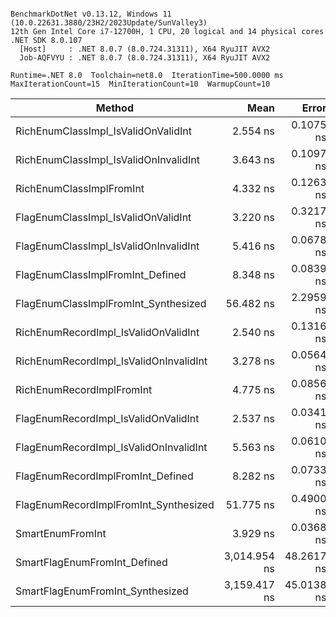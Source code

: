 ```

BenchmarkDotNet v0.13.12, Windows 11 (10.0.22631.3880/23H2/2023Update/SunValley3)
12th Gen Intel Core i7-12700H, 1 CPU, 20 logical and 14 physical cores
.NET SDK 8.0.107
  [Host]     : .NET 8.0.7 (8.0.724.31311), X64 RyuJIT AVX2
  Job-AQFVYU : .NET 8.0.7 (8.0.724.31311), X64 RyuJIT AVX2

Runtime=.NET 8.0  Toolchain=net8.0  IterationTime=500.0000 ms  
MaxIterationCount=15  MinIterationCount=10  WarmupCount=10  

```

| Method                                 |         Mean |      Error |     StdDev |  Ratio | RatioSD |
|----------------------------------------|-------------:|-----------:|-----------:|-------:|--------:|
| RichEnumClassImpl_IsValidOnValidInt    |     2.554 ns |  0.1075 ns |  0.0897 ns |   0.59 |    0.03 |
| RichEnumClassImpl_IsValidOnInvalidInt  |     3.643 ns |  0.1097 ns |  0.1026 ns |   0.84 |    0.03 |
| RichEnumClassImplFromInt               |     4.332 ns |  0.1263 ns |  0.0835 ns |   1.00 |    0.00 |
| FlagEnumClassImpl_IsValidOnValidInt    |     3.220 ns |  0.3217 ns |  0.3009 ns |   0.76 |    0.05 |
| FlagEnumClassImpl_IsValidOnInvalidInt  |     5.416 ns |  0.0678 ns |  0.0448 ns |   1.25 |    0.03 |
| FlagEnumClassImplFromInt_Defined       |     8.348 ns |  0.0839 ns |  0.0439 ns |   1.93 |    0.04 |
| FlagEnumClassImplFromInt_Synthesized   |    56.482 ns |  2.2959 ns |  2.1476 ns |  13.11 |    0.62 |
| RichEnumRecordImpl_IsValidOnValidInt   |     2.540 ns |  0.1316 ns |  0.1231 ns |   0.60 |    0.02 |
| RichEnumRecordImpl_IsValidOnInvalidInt |     3.278 ns |  0.0564 ns |  0.0373 ns |   0.76 |    0.02 |
| RichEnumRecordImplFromInt              |     4.775 ns |  0.0856 ns |  0.0566 ns |   1.10 |    0.02 |
| FlagEnumRecordImpl_IsValidOnValidInt   |     2.537 ns |  0.0341 ns |  0.0203 ns |   0.58 |    0.01 |
| FlagEnumRecordImpl_IsValidOnInvalidInt |     5.563 ns |  0.0610 ns |  0.0404 ns |   1.28 |    0.02 |
| FlagEnumRecordImplFromInt_Defined      |     8.282 ns |  0.0733 ns |  0.0436 ns |   1.91 |    0.04 |
| FlagEnumRecordImplFromInt_Synthesized  |    51.775 ns |  0.4900 ns |  0.2916 ns |  11.94 |    0.24 |
| SmartEnumFromInt                       |     3.929 ns |  0.0368 ns |  0.0219 ns |   0.91 |    0.02 |
| SmartFlagEnumFromInt_Defined           | 3,014.954 ns | 48.2617 ns | 28.7197 ns | 695.08 |   16.20 |
| SmartFlagEnumFromInt_Synthesized       | 3,159.417 ns | 45.0138 ns | 29.7738 ns | 729.65 |   16.22 |
